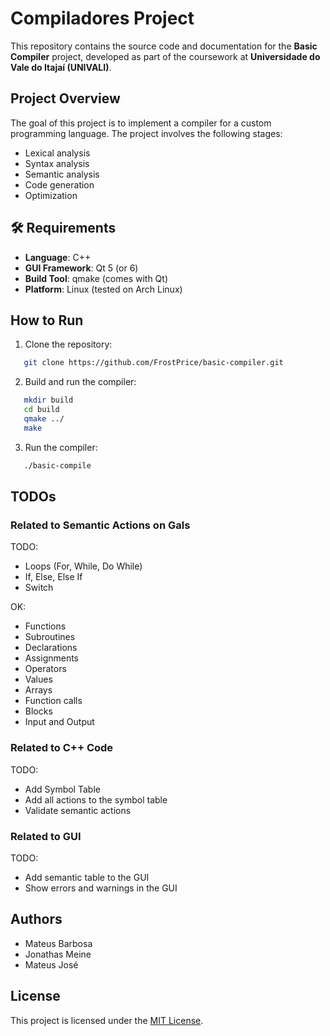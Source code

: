 # Compiladores Project

This repository contains the source code and documentation for the **Basic Compiler** project, developed as part of the coursework at **Universidade do Vale do Itajaí (UNIVALI)**.

## Project Overview

The goal of this project is to implement a compiler for a custom programming language. The project involves the following stages:

- Lexical analysis
- Syntax analysis
- Semantic analysis
- Code generation
- Optimization

## 🛠️ Requirements

- **Language**: C++
- **GUI Framework**: Qt 5 (or 6)
- **Build Tool**: qmake (comes with Qt)
- **Platform**: Linux (tested on Arch Linux)

## How to Run

1. Clone the repository:

```bash
   git clone https://github.com/FrostPrice/basic-compiler.git
```

2. Build and run the compiler:

```bash
   mkdir build
   cd build
   qmake ../
   make
```

3. Run the compiler:

```bash
   ./basic-compile
```

## TODOs

### Related to Semantic Actions on Gals

TODO:

- Loops (For, While, Do While)
- If, Else, Else If
- Switch

OK:

- Functions
- Subroutines
- Declarations
- Assignments
- Operators
- Values
- Arrays
- Function calls
- Blocks
- Input and Output

### Related to C++ Code

TODO:

- Add Symbol Table
- Add all actions to the symbol table
- Validate semantic actions

### Related to GUI

TODO:

- Add semantic table to the GUI
- Show errors and warnings in the GUI

## Authors

- Mateus Barbosa
- Jonathas Meine
- Mateus José

## License

This project is licensed under the [MIT License](LICENSE).
